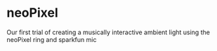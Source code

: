 # neoPixel
Our first trial of creating a musically interactive ambient light using the neoPixel ring and sparkfun mic
